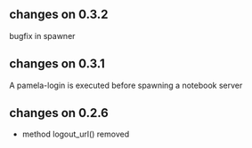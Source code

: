 ## changes on 0.3.2

bugfix in spawner

## changes on 0.3.1

A pamela-login is executed before spawning a notebook server

## changes on 0.2.6

* method logout_url() removed

